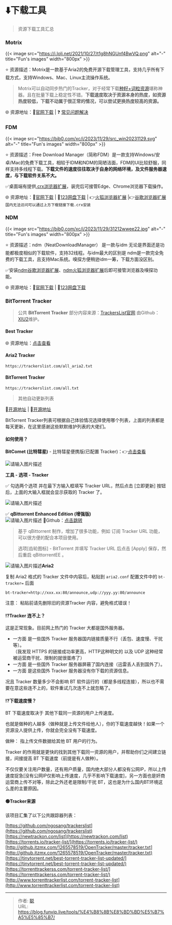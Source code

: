 # ⬇️下载工具


> 资源下载工具汇总

<!--more-->

### Motrix

{{< image src="https://i.loli.net/2021/10/27/t1g8hNGUnf4BwVQ.png" alt="-" title="Fun's images" width="800px" >}}  

⭐️  资源描述：Motrix是一款基于Aria2的免费开源下载管理工具，支持几乎所有下载方式，支持Windows、Mac、Linux主流操作系统。

> Motrix可以自动同步热门的Tracker，对于经常下载[种籽+词粒资源](/posts/搜索引擎/)堪称神器。且在批量下载上稳定性不错。**下载速度取决于资源本身的热度，如资源热度较低，下载不动属于很正常的情况，可以尝试更换热度较高的资源。**

🌐 资源地址：🔽[官网下载](https://motrix.app/zh-CN/download) | ❓ [常见问题解决](https://www.yuque.com/moapp/help/issues)

### FDM

{{< image src="https://bib0.com/xc/i/2023/11/29/src_win20231129.svg" alt="-" title="Fun's images" width="800px" >}}  

⭐️  资源描述：Free Download Manager（简称FDM）是一款支持Windows/安卓/Mac的免费下载工具，相较于IDM和NDM的简陋洁面，FDM的UI比较舒服，同样支持多线程下载。**下载文件的速度往往取决于自身的网络环境，及文件服务器速度，与下载软件关系不大。**

✅桌面端有提供[.crx浏览器扩展](/tools/浏览器工具/)，装完后可接管Edge、Chrome浏览器下载操作。

🌐 资源地址：🔽[官网下载](https://www.freedownloadmanager.org/) | 🔽[123网盘下载](https://www.123pan.com/s/V65A-OXlLd.html) | 👉[火狐浏览器扩展](https://addons.mozilla.org/firefox/addon/free-download-manager-addon/) |👉[谷歌浏览器扩展](https://chrome.google.com/webstore/detail/free-download-manager-chr/ahmpjcflkgiildlgicmcieglgoilbfdp/)`国内无法访问可以通过上方下载链接下载.crx安装`

### NDM

{{< image src="https://bib0.com/xc/i/2023/11/29/31212wwee22.jpg" alt="-" title="Fun's images" width="800px" >}}  

⭐️  资源描述：ndm（NeatDownloadManager） 是一款与idm 无论是界面还是功能都极度相似的下载软件，支持32线程。与idm最大的区别是 ndm是一款完全免费的下载工具，且支持Mac系统。嗅探方便稍逊idm一筹，下载方面没区别。

✅安装[ndm谷歌浏览器扩展](https://chrome.crxsoso.com/webstore/detail/cpcifbdmkopohnnofedkjghjiclmhdah)、[ndm火狐浏览器扩展](https://addons.mozilla.org/en-US/firefox/addon/neatdownloadmanager-extension/)后即可接管浏览器及嗅探功能。

🌐 资源地址：🔽[官网下载](https://www.neatdownloadmanager.com/) | 🔽[123网盘下载](https://www.123pan.com/s/V65A-DXlLd.html)

### BitTorrent Tracker

> 公共 **BitTorrent Tracker** 部分内容来源：[TrackersList官网](https://trackerslist.com/#/zh) 由Github：[XIU2](https://github.com/XIU2/)维护。

#### Best Tracker

🌐 资源地址：[点击查看](https://trackerslist.com/best.txt)

#### Aria2 Tracker

```auto
https://trackerslist.com/all_aria2.txt
```

#### BitTorrent Tracker

```auto
https://trackerslist.com/all.txt
```

> 其他自动更新列表

🧩[开源地址](http://github.itzmx.com/1265578519/OpenTracker/master/tracker.txt)  | 🧩[开源地址](https://raw.githubusercontent.com/ngosang/trackerslist/master/trackers_all.txt)

BitTorrent Tracker列表可根据自己体验情况选择使用哪个列表，上面的列表都是每天更新，在这里感谢这些默默维护列表的大佬们。

#### 如何使用？

**BitComet (比特彗星)** - 比特彗星便携版(已配置 Tracker)：👉[点击查看](https://lanzoup.com/b073c7g4f)

![请输入图片描述](https://i2.wp.com/tvax4.sinaimg.cn/large/6f8a2832gy1ga5tp502d8j20tl0bfwer.jpg "请输入图片描述")

**工具 - 选项 - Tracker**

✅ 勾选两个选项 并在最下方输入框填写 Tracker URL，然后点击 \[立即更新\] 按钮后，上面的大输入框就会显示获取的 Tracker 了。

![请输入图片描述](https://i2.wp.com/tvax4.sinaimg.cn/large/6f8a2832gy1ga5tpdj0kvj20n00jkt9a.jpg "请输入图片描述")

✅ **qBittorrent Enhanced Edition (增强版)**  
![请输入图片描述](https://i2.wp.com/tvax4.sinaimg.cn/large/6f8a2832gy1ga5tpliv3nj20qi05zjrb.jpg "请输入图片描述")  🧩Github：[点击跳转](https://github.com/c0re100/qBittorrent-Enhanced-Edition)

> 基于 qBittorrent 制作，增加了很多功能，例如 订阅 Tracker URL 功能，可以很方便的配合本项目使用。
>
> 选项\[齿轮图标\] - BitTorrent 并填写 Tracker URL 后点击 \[Apply\] 保存，然后重启 qBittorrentEE 。

![请输入图片描述](https://i2.wp.com/tvax4.sinaimg.cn/large/6f8a2832gy1ga5tpqk0bij20q80lp0t5.jpg "请输入图片描述")**Aria2**

复制 Aria2 格式的 Tracker 文件中内容后，粘贴到 `aria2.conf` 配置文件中的 `bt-tracker=` 后面

```auto
bt-tracker=http://xxx.xx:80/announce,udp://yyy.yy:80/announce
```

注意： 粘贴前请先删除旧的资源Tracker 内容，避免格式错误！

#### ⁉️Tracker 连不上？

这是正常现象。目前网上热门的 Tracker 大都是国外服务器。

+   一方面 是一些国外 Tracker 服务器国内链接质量不行（丢包、速度慢、干扰等）。  
    （我发现 HTTPS 的链接成功率更高，HTTP这种明文的 以及 UDP 这种经常被运营商干扰、限制的就很蛋疼了）
+   一方面 是一些国外 Tracker 服务器屏蔽了国内连接（迅雷丢人丢到国外了）。
+   一方面 是这些国外 Tracker 服务器没有你下载的资源信息。

况且 Tracker 数量多少不会影响 BT 软件运行的（都是多线程连接），所以也不需要在意这些连不上的，软件重试几次连不上就忽略了。

#### ⁉️下载速度慢？

BT 下载速度取决于 其他下载同一资源的用户上传速度。

也就是做种的人越多（做种就是上传文件给他人），你的下载速度越快！如果一个资源没人提供上传，你就会完全没有下载速度。

做种： 指上传文件数据给其他 BT 用户的行为。

Tracker 的作用就是更快的找到其他下载同一资源的用户，并帮助你们之间建立链接，间接提高 BT 下载速度（前提是有人做种）。

不仅仅要关注用户数量，还有用户质量，国内绝大部分人都没有公网IP，所以上传速度捉急\[没有公网IP仅影响上传速度，几乎不影响下载速度\]，另一方面也是奸商运营商上传不对等，除此之外还老是限制/干扰 BT，这也是为什么国内BT环境这么差的主要原因。

#### 🟢Tracker来源

该项目汇集了以下公共跟踪器列表：

[https://github.com/ngosang/trackerslist](https://github.com/ngosang/trackerslist)  
[https://newtrackon.com/list](https://newtrackon.com/list)  
[https://torrents.io/tracker-list/](https://torrents.io/tracker-list/)  
[http://github.itzmx.com/1265578519/OpenTracker/master/tracker.txt](http://github.itzmx.com/1265578519/OpenTracker/master/tracker.txt)  
[https://tinytorrent.net/best-torrent-tracker-list-updated/](https://tinytorrent.net/best-torrent-tracker-list-updated/)  
[https://torrenttrackerss.com/torrent-tracker-list/](https://torrenttrackerss.com/torrent-tracker-list/)  
[http://www.torrenttrackerlist.com/torrent-tracker-list](http://www.torrenttrackerlist.com/torrent-tracker-list)


---

> 作者: [聪](/about)  
> URL: https://blog.funvip.live/tools/%E4%B8%8B%E8%BD%BD%E5%B7%A5%E5%85%B7/  


